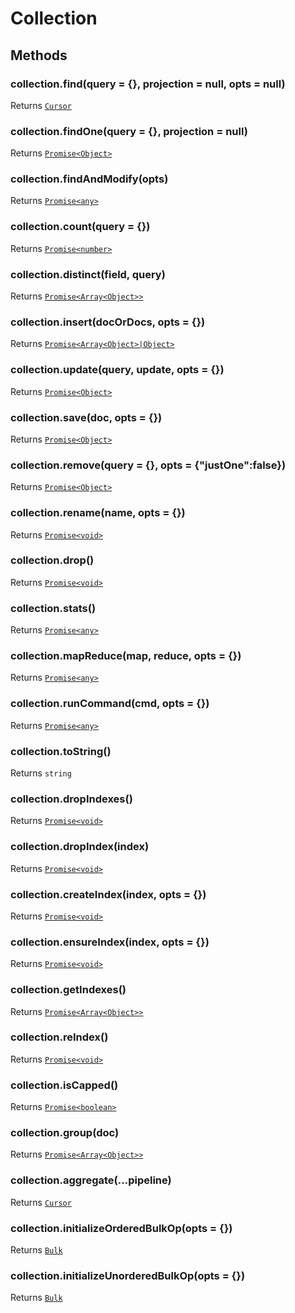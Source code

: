 # Collection

## Methods

### collection.find(query = {}, projection = null, opts = null)

Returns [`Cursor`](cursor.md)

### collection.findOne(query = {}, projection = null)

Returns [`Promise<Object>`](https://www.promisejs.org/api/)

### collection.findAndModify(opts)

Returns [`Promise<any>`](https://www.promisejs.org/api/)

### collection.count(query = {})

Returns [`Promise<number>`](https://www.promisejs.org/api/)

### collection.distinct(field, query)

Returns [`Promise<Array<Object>>`](https://www.promisejs.org/api/)

### collection.insert(docOrDocs, opts = {})

Returns [`Promise<Array<Object>|Object>`](https://www.promisejs.org/api/)

### collection.update(query, update, opts = {})

Returns [`Promise<Object>`](https://www.promisejs.org/api/)

### collection.save(doc, opts = {})

Returns [`Promise<Object>`](https://www.promisejs.org/api/)

### collection.remove(query = {}, opts = {"justOne":false})

Returns [`Promise<Object>`](https://www.promisejs.org/api/)

### collection.rename(name, opts = {})

Returns [`Promise<void>`](https://www.promisejs.org/api/)

### collection.drop()

Returns [`Promise<void>`](https://www.promisejs.org/api/)

### collection.stats()

Returns [`Promise<any>`](https://www.promisejs.org/api/)

### collection.mapReduce(map, reduce, opts = {})

Returns [`Promise<any>`](https://www.promisejs.org/api/)

### collection.runCommand(cmd, opts = {})

Returns [`Promise<any>`](https://www.promisejs.org/api/)

### collection.toString()

Returns `string`

### collection.dropIndexes()

Returns [`Promise<void>`](https://www.promisejs.org/api/)

### collection.dropIndex(index)

Returns [`Promise<void>`](https://www.promisejs.org/api/)

### collection.createIndex(index, opts = {})

Returns [`Promise<void>`](https://www.promisejs.org/api/)

### collection.ensureIndex(index, opts = {})

Returns [`Promise<void>`](https://www.promisejs.org/api/)

### collection.getIndexes()

Returns [`Promise<Array<Object>>`](https://www.promisejs.org/api/)

### collection.reIndex()

Returns [`Promise<void>`](https://www.promisejs.org/api/)

### collection.isCapped()

Returns [`Promise<boolean>`](https://www.promisejs.org/api/)

### collection.group(doc)

Returns [`Promise<Array<Object>>`](https://www.promisejs.org/api/)

### collection.aggregate(...pipeline)

Returns [`Cursor`](cursor.md)

### collection.initializeOrderedBulkOp(opts = {})

Returns [`Bulk`](bulk.md)

### collection.initializeUnorderedBulkOp(opts = {})

Returns [`Bulk`](bulk.md)

